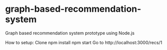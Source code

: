 # graph-based-recommendation-system
Graph based recommendation system prototype using Node.js


How to setup:
Clone
npm install
npm start
Go to http://localhost:3000/recs/1
